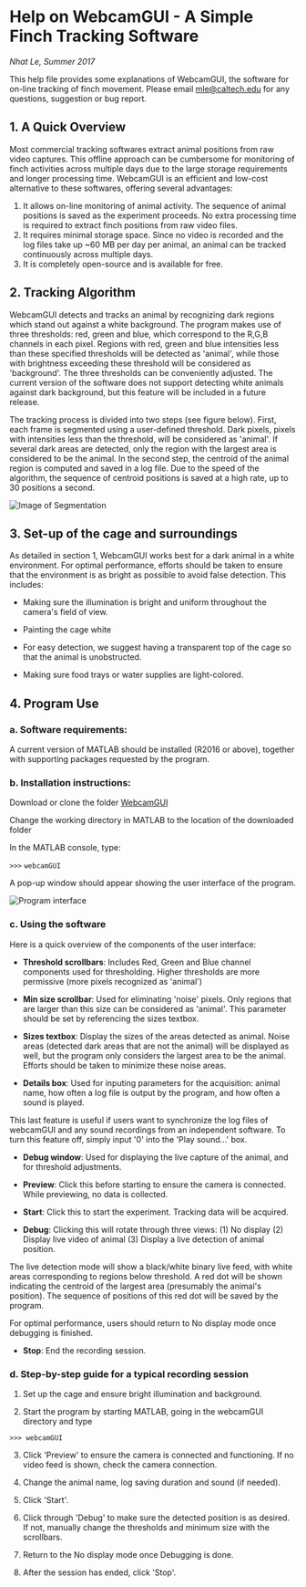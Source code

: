 # Help on WebcamGUI - A Simple Finch Tracking Software

*Nhat Le, Summer 2017*

This help file provides some explanations of WebcamGUI, the software for on-line tracking of finch movement. Please email mle@caltech.edu for any questions, suggestion or bug report.

## 1. A Quick Overview

Most commercial tracking softwares extract animal positions from raw video captures. This offline approach can be cumbersome for monitoring of finch activities across multiple days due to the large storage requirements and longer processing time. WebcamGUI is an efficient and low-cost alternative to these softwares, offering several advantages:

1. It allows on-line monitoring of animal activity. The sequence of animal positions is saved as the experiment proceeds. No extra processing time is required to extract finch positions from raw video files.
2. It requires minimal storage space. Since no video is recorded and the log files take up ~60 MB per day per animal, an animal can be tracked continuously across multiple days.
3. It is completely open-source and is available for free.


## 2. Tracking Algorithm

WebcamGUI detects and tracks an animal by recognizing dark regions which stand out against a white background. The program makes use of three thresholds: red, green and blue, which correspond to the R,G,B channels in each pixel. Regions with red, green and blue intensities less than these specified thresholds will be detected as 'animal', while those with brightness exceeding these threshold will be considered as 'background'. The three thresholds can be conveniently adjusted. The current version of the software does not support detecting white animals against dark background, but this feature will be included in a future release.

The tracking process is divided into two steps (see figure below). First, each frame is segmented using a user-defined threshold. Dark pixels, pixels with intensities less than the threshold, will be considered as 'animal'. If several dark areas are detected, only the region with the largest area is considered to be the animal. In the second step, the centroid of the animal region is computed and saved in a log file. Due to the speed of the algorithm, the sequence of centroid positions is saved at a high rate, up to 30 positions a second.

![Image of Segmentation](Figures/segment_method.png)


## 3. Set-up of the cage and surroundings

As detailed in section 1, WebcamGUI works best for a dark animal in a white environment. For optimal performance, efforts should be taken to ensure that the environment is as bright as possible to avoid false detection. This includes:

* Making sure the illumination is bright and uniform throughout the camera's field of view.

* Painting the cage white

* For easy detection, we suggest having a transparent top of the cage so that the animal is unobstructed.

* Making sure food trays or water supplies are light-colored.

## 4. Program Use

### a. Software requirements:

A current version of MATLAB should be installed (R2016 or above), together with supporting packages requested by the program. 

### b. Installation instructions:

Download or clone the folder [WebcamGUI](https://github.com/lmn93beo/Finch_Movement/tree/master/WebcamGUI)

Change the working directory in MATLAB to the location of the downloaded folder

In the MATLAB console, type:

`>>>` `webcamGUI`

A pop-up window should appear showing the user interface of the program.

![Program interface](Figures/webcamGUI_interface.png)



### c. Using the software

Here is a quick overview of the components of the user interface:

* **Threshold scrollbars**: Includes Red, Green and Blue channel components used for thresholding. Higher thresholds are more permissive (more pixels recognized as 'animal')

* **Min size scrollbar**: Used for eliminating 'noise' pixels. Only regions that are larger than this size can be considered as 'animal'. This parameter should be set by referencing the sizes textbox.

* **Sizes textbox**: Display the sizes of the areas detected as animal. Noise areas (detected dark areas that are not the animal) will be displayed as well, but the program only considers the largest area to be the animal. Efforts should be taken to minimize these noise areas.

* **Details box**: Used for inputing parameters for the acquisition: animal name, how often a log file is output by the program, and how often a sound is played.

This last feature is useful if users want to synchronize the log files of webcamGUI and any sound recordings from an independent software. To turn this feature off, simply input '0' into the 'Play sound...' box.

* **Debug window**: Used for displaying the live capture of the animal, and for threshold adjustments.

* **Preview**: Click this before starting to ensure the camera is connected. While previewing, no data is collected.

* **Start**: Click this to start the experiment. Tracking data will be acquired.

* **Debug**: Clicking this will rotate through three views: (1) No display (2) Display live video of animal (3) Display a live detection of animal position.

The live detection mode will show a black/white binary live feed, with white areas corresponding to regions below threshold. A red dot will be shown indicating the centroid of the largest area (presumably the animal's position). The sequence of positions of this red dot will be saved by the program.

For optimal performance, users should return to No display mode once debugging is finished.

* **Stop**: End the recording session.


### d. Step-by-step guide for a typical recording session

1. Set up the cage and ensure bright illumination and background.

2. Start the program by starting MATLAB, going in the webcamGUI directory and type

`>>> webcamGUI`

3. Click 'Preview' to ensure the camera is connected and functioning. If no video feed is shown, check the camera connection.

4. Change the animal name, log saving duration and sound (if needed).

5. Click 'Start'.

6. Click through 'Debug' to make sure the detected position is as desired. If not, manually change the thresholds and minimum size with the scrollbars.

7. Return to the No display mode once Debugging is done.

8. After the session has ended, click 'Stop'.

